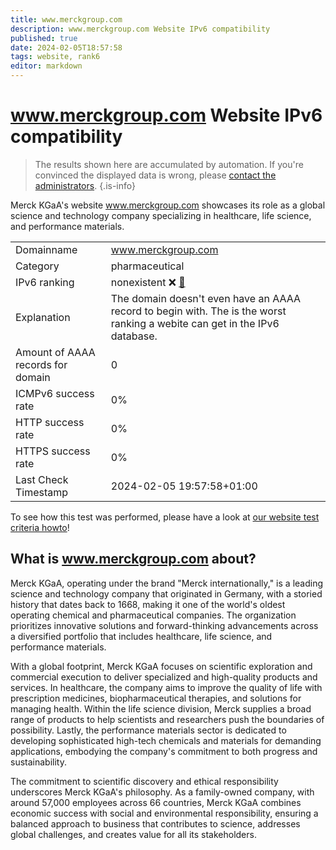 ```yaml
---
title: www.merckgroup.com
description: www.merckgroup.com Website IPv6 compatibility
published: true
date: 2024-02-05T18:57:58
tags: website, rank6
editor: markdown
---
```


# www.merckgroup.com Website IPv6 compatibility

> The results shown here are accumulated by automation. If you're convinced the displayed data is wrong, please [contact the administrators](/howto/chat). 
{.is-info}

Merck KGaA's website www.merckgroup.com showcases its role as a global science and technology company specializing in healthcare, life science, and performance materials.


|   |   |
| - | - |
| Domainname | www.merckgroup.com
| Category | pharmaceutical |
| IPv6 ranking | nonexistent :x: [🔗](/howto/ranking) |
| Explanation | The domain doesn't even have an AAAA record to begin with. The is the worst ranking a webite can get in the IPv6 database. |
| Amount of AAAA records for domain | 0 |
| ICMPv6 success rate | 0%|
| HTTP success rate | 0% |
| HTTPS success rate | 0% |
| Last Check Timestamp | 2024-02-05 19:57:58+01:00 |

To see how this test was performed, please have a look at [our website test criteria howto](/howto/testcriteria/website)!


## What is www.merckgroup.com about?
Merck KGaA, operating under the brand "Merck internationally," is a leading science and technology company that originated in Germany, with a storied history that dates back to 1668, making it one of the world's oldest operating chemical and pharmaceutical companies. The organization prioritizes innovative solutions and forward-thinking advancements across a diversified portfolio that includes healthcare, life science, and performance materials.

With a global footprint, Merck KGaA focuses on scientific exploration and commercial execution to deliver specialized and high-quality products and services. In healthcare, the company aims to improve the quality of life with prescription medicines, biopharmaceutical therapies, and solutions for managing health. Within the life science division, Merck supplies a broad range of products to help scientists and researchers push the boundaries of possibility. Lastly, the performance materials sector is dedicated to developing sophisticated high-tech chemicals and materials for demanding applications, embodying the company's commitment to both progress and sustainability.

The commitment to scientific discovery and ethical responsibility underscores Merck KGaA's philosophy. As a family-owned company, with around 57,000 employees across 66 countries, Merck KGaA combines economic success with social and environmental responsibility, ensuring a balanced approach to business that contributes to science, addresses global challenges, and creates value for all its stakeholders.


